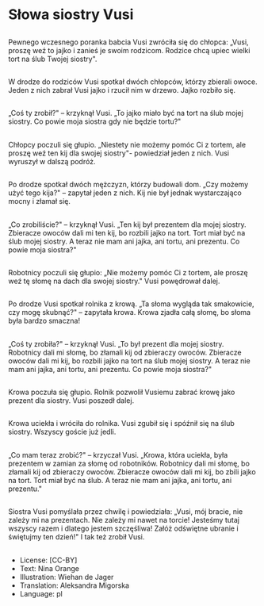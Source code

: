 # Słowa siostry Vusi

##
Pewnego wczesnego poranka babcia Vusi zwróciła się do chłopca: „Vusi, proszę weź to jajko i zanieś je swoim rodzicom. Rodzice chcą upiec wielki tort na ślub Twojej siostry".

##
W drodze do rodziców Vusi spotkał dwóch chłopców, którzy zbierali owoce. Jeden z nich zabrał Vusi jajko i rzucił nim w drzewo. Jajko rozbiło się.

##
„Coś ty zrobił?" – krzyknął Vusi. „To jajko miało być na tort na ślub mojej siostry. Co powie moja siostra gdy nie będzie tortu?"

##
Chłopcy poczuli się głupio. „Niestety nie możemy pomóc Ci z tortem, ale proszę weź ten kij dla swojej siostry"- powiedział jeden z nich. Vusi wyruszył w dalszą podróż.

##
Po drodze spotkał dwóch mężczyzn, którzy budowali dom. „Czy możemy użyć tego kija?" – zapytał jeden z nich. Kij nie był jednak wystarczająco mocny i złamał się.

##
„Co zrobiliście?" – krzyknął Vusi. „Ten kij był prezentem dla mojej siostry. Zbieracze owoców dali mi ten kij, bo rozbili jajko na tort. Tort miał być na ślub mojej siostry. A teraz nie mam ani jajka, ani tortu, ani prezentu. Co powie moja siostra?"

##
Robotnicy poczuli się głupio: „Nie możemy pomóc Ci z tortem, ale proszę weź tę słomę na dach dla swojej siostry." Vusi powędrował dalej.

##
Po drodze Vusi spotkał rolnika z krową. „Ta słoma wygląda tak smakowicie, czy mogę skubnąć?" – zapytała krowa. Krowa zjadła całą słomę, bo słoma była bardzo smaczna!

##
„Coś ty zrobiła?" – krzyknął Vusi. „To był prezent dla mojej siostry. Robotnicy dali mi słomę, bo złamali kij od zbieraczy owoców. Zbieracze owoców dali mi kij, bo rozbili jajko na tort na ślub mojej siostry. A teraz nie mam ani jajka, ani tortu, ani prezentu. Co powie moja siostra?"

##
Krowa poczuła się głupio. Rolnik pozwolił Vusiemu zabrać krowę jako prezent dla siostry. Vusi poszedł dalej.

##
Krowa uciekła i wróciła do rolnika. Vusi zgubił się i spóźnił się na ślub siostry. Wszyscy goście już jedli.

##
„Co mam teraz zrobić?" – krzyczał Vusi. „Krowa, która uciekła, była prezentem w zamian za słomę od robotników. Robotnicy dali mi słomę, bo złamali kij od zbieraczy owoców. Zbieracze owoców dali mi kij, bo zbili jajko na tort. Tort miał być na ślub. A teraz nie mam ani jajka, ani tortu, ani prezentu."

##
Siostra Vusi pomyślała przez chwilę i powiedziała: „Vusi, mój bracie, nie zależy mi na prezentach. Nie zależy mi nawet na torcie! Jesteśmy tutaj wszyscy razem i dlatego jestem szczęśliwa! Załóż odświętne ubranie i świętujmy ten dzień!" I tak też zrobił Vusi.

##
* License: [CC-BY]
* Text: Nina Orange
* Illustration: Wiehan de Jager
* Translation: Aleksandra Migorska
* Language: pl
